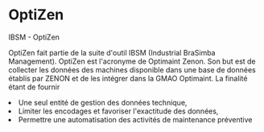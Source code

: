 # OptiZen
IBSM - OptiZen

OptiZen fait partie de la suite d'outil IBSM (Industrial BraSimba Management). OptiZen est l'acronyme de Optimaint Zenon.
Son but est de collecter les données des machines disponible dans une base de données établis par ZENON et de les intégrer dans la GMAO Optimaint.
La finalité étant de fournir 
<li>Une seul entité de gestion des données technique,
<li>Limiter les encodages et favoriser l'exactitude des données,
<li>Permettre une automatisation des activités de maintenance préventive



